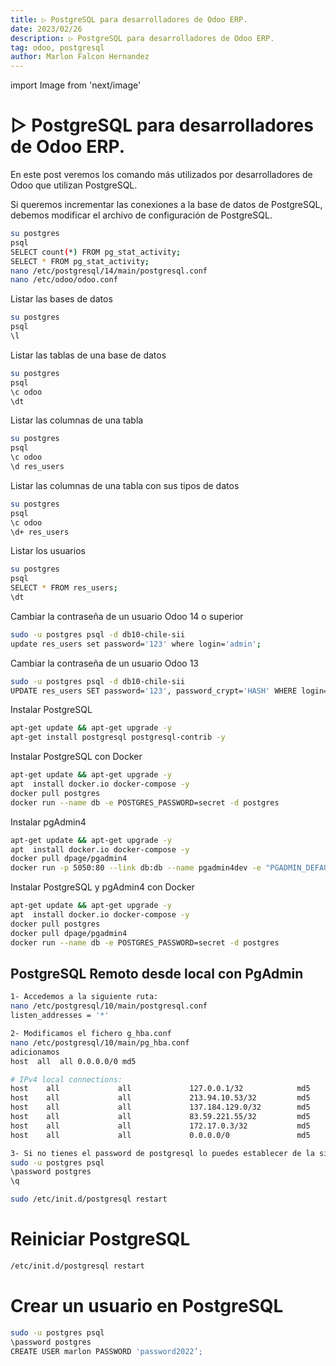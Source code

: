 ```yaml
---
title: ▷ PostgreSQL para desarrolladores de Odoo ERP.
date: 2023/02/26
description: ▷ PostgreSQL para desarrolladores de Odoo ERP.
tag: odoo, postgresql
author: Marlon Falcon Hernandez
---
```

import Image from 'next/image'

# ▷ PostgreSQL para desarrolladores de Odoo ERP.

En este post veremos los comando más utilizados por desarrolladores de Odoo que utilizan PostgreSQL.

Si queremos incrementar las conexiones a la base de datos de PostgreSQL, debemos modificar el archivo de configuración de PostgreSQL.
```bash
su postgres
psql
SELECT count(*) FROM pg_stat_activity;
SELECT * FROM pg_stat_activity;
nano /etc/postgresql/14/main/postgresql.conf
nano /etc/odoo/odoo.conf
```

Listar las bases de datos
```bash
su postgres
psql
\l
```

Listar las tablas de una base de datos
```bash
su postgres
psql
\c odoo
\dt
```

Listar las columnas de una tabla
```bash
su postgres
psql
\c odoo
\d res_users
```

Listar las columnas de una tabla con sus tipos de datos
```bash
su postgres
psql
\c odoo
\d+ res_users
```

Listar los usuarios
```bash
su postgres
psql
SELECT * FROM res_users;
\dt
```

Cambiar la contraseña de un usuario Odoo 14 o superior
```bash
sudo -u postgres psql -d db10-chile-sii
update res_users set password='123' where login='admin';
```

Cambiar la contraseña de un usuario Odoo 13
```bash
sudo -u postgres psql -d db10-chile-sii
UPDATE res_users SET password='123', password_crypt='HASH' WHERE login='admin';
```

Instalar PostgreSQL
```bash
apt-get update && apt-get upgrade -y
apt-get install postgresql postgresql-contrib -y
```

Instalar PostgreSQL con Docker
```bash
apt-get update && apt-get upgrade -y
apt  install docker.io docker-compose -y
docker pull postgres
docker run --name db -e POSTGRES_PASSWORD=secret -d postgres
```

Instalar pgAdmin4
```bash
apt-get update && apt-get upgrade -y
apt  install docker.io docker-compose -y
docker pull dpage/pgadmin4
docker run -p 5050:80 --link db:db --name pgadmin4dev -e "PGADMIN_DEFAULT_EMAIL=mfalcon@ynext.cl"   -e "PGADMIN_DEFAULT_PASSWORD=secret" -d dpage/pgadmin4
```

Instalar PostgreSQL y pgAdmin4 con Docker
```bash
apt-get update && apt-get upgrade -y
apt  install docker.io docker-compose -y
docker pull postgres
docker pull dpage/pgadmin4
docker run --name db -e POSTGRES_PASSWORD=secret -d postgres
```

## PostgreSQL Remoto desde local con PgAdmin
```bash
1- Accedemos a la siguiente ruta:
nano /etc/postgresql/10/main/postgresql.conf
listen_addresses = '*'

2- Modificamos el fichero g_hba.conf
nano /etc/postgresql/10/main/pg_hba.conf
adicionamos
host  all  all 0.0.0.0/0 md5

# IPv4 local connections:
host    all             all             127.0.0.1/32            md5
host    all             all             213.94.10.53/32         md5
host    all             all             137.184.129.0/32        md5
host    all             all             83.59.221.55/32         md5
host    all             all             172.17.0.3/32           md5
host    all             all             0.0.0.0/0               md5

3- Si no tienes el password de postgresql lo puedes establecer de la siguiente forma
sudo -u postgres psql
\password postgres
\q

sudo /etc/init.d/postgresql restart
```

# Reiniciar PostgreSQL
```bash
/etc/init.d/postgresql restart
```

# Crear un usuario en PostgreSQL
```bash
sudo -u postgres psql
\password postgres
CREATE USER marlon PASSWORD 'password2022’;
```
